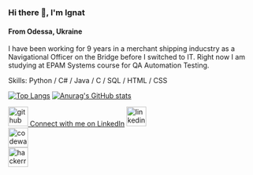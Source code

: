 
### Hi there 👋, I'm Ignat
#### From Odessa, Ukraine


I have been working for 9 years in a merchant shipping inducstry as a Navigational Officer on the Bridge before I switched to IT. Right now I am studying at EPAM Systems course for QA Automation Testing.

Skills: Python / C# / Java / C / SQL / HTML / CSS


[![Top Langs](https://github-readme-stats.vercel.app/api/top-langs/?username=IgnatikVodichka&show_icons=true&theme=tokyonight)](https://github.com/anuraghazra/github-readme-stats)
[![Anurag's GitHub stats](https://github-readme-stats.vercel.app/api?username=IgnatikVodichka&show_icons=true&theme=tokyonight)](https://github.com/IgnatikVodichka)



[<img src='https://cdn.jsdelivr.net/npm/simple-icons@3.0.1/icons/github.svg' alt='github' height='40'> Connect with me on LinkedIn](https://github.com/IgnatikVodichka)
[<img src='https://cdn.jsdelivr.net/npm/simple-icons@3.0.1/icons/linkedin.svg' alt='linkedin' height='40'>](https://www.linkedin.com/in/ignat-katrechko/)  
[<img src='https://cdn.jsdelivr.net/npm/simple-icons@3.0.1/icons/codewars.svg' alt='codewars' height='40'>](https://www.codewars.com/users/IgnatikVodichka)  
[<img src='https://cdn.jsdelivr.net/npm/simple-icons@3.0.1/icons/hackerrank.svg' alt='hackerrank' height='40'>](https://www.hackerrank.com/ignat136)  
